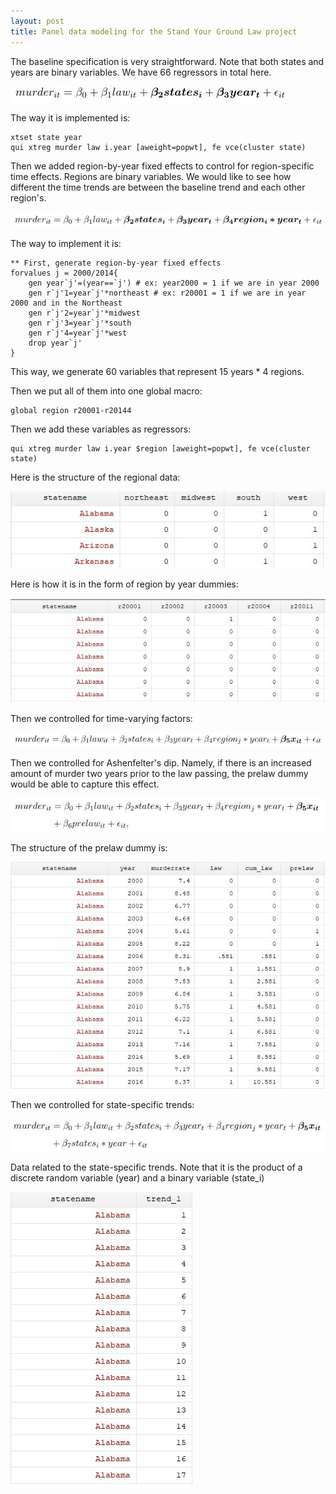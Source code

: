 ```yaml
---
layout: post
title: Panel data modeling for the Stand Your Ground Law project
---
```


The baseline specification is very straightforward. Note that both states and years are binary variables. We have 66 regressors in total here.

![Baseline specification](/images/baseline.jpg "Baseline specification")

The way it is implemented is:

```
xtset state year
qui xtreg murder law i.year [aweight=popwt], fe vce(cluster state)
```

Then we added region-by-year fixed effects to control for region-specific time effects. Regions are binary variables. We would like to see how different the time trends are between the baseline trend and each other region's.

![Regional trends](/images/region.jpg "Regional trends")

The way to implement it is:

```
** First, generate region-by-year fixed effects
forvalues j = 2000/2014{
	gen year`j'=(year==`j') # ex: year2000 = 1 if we are in year 2000
	gen r`j'1=year`j'*northeast # ex: r20001 = 1 if we are in year 2000 and in the Northeast
	gen r`j'2=year`j'*midwest
	gen r`j'3=year`j'*south
	gen r`j'4=year`j'*west
	drop year`j'
}
```

This way, we generate 60 variables that represent 15 years * 4 regions.

Then we put all of them into one global macro:
```
global region r20001-r20144
```

Then we add these variables as regressors:
```
qui xtreg murder law i.year $region [aweight=popwt], fe vce(cluster state)
```

Here is the structure of the regional data:

![Regional data](/images/region_data.jpg "Regional data")

Here is how it is in the form of region by year dummies:

![Region by Year Dummies](/images/region_year_dummies.jpg "Region by Year Dummies")

Then we controlled for time-varying factors:

![Time-varying Factors](/images/time_varying.jpg "Time-varying Factors")

Then we controlled for Ashenfelter's dip. Namely, if there is an increased amount of murder two years prior to the law passing, the prelaw dummy would be able to capture this effect.

![Controlling for Ashenfelter's Dip](/images/prelaw.jpg "Controlling for Ashenfelter's Dip")

The structure of the prelaw dummy is:

![Controlling for Ashenfelter's Dip - Data](/images/prelaw_data.jpg "Controlling for Ashenfelter's Dip - Data")

Then we controlled for state-specific trends:

![Controlling for state-specific trends](/images/state_trend.jpg "Controlling for state-specific trends")

Data related to the state-specific trends. Note that it is the product of a discrete random variable (year) and a binary variable (state_i)

![Controlling for state-specific trends - Data](/images/state_trend_data.jpg "Controlling for state-specific trends - Data")
